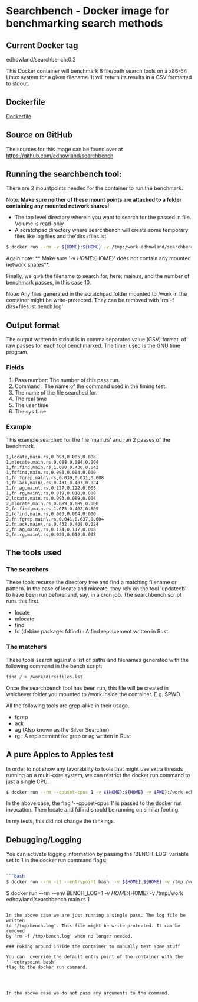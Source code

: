 # Searchbench - Docker image for benchmarking search methods

## Current Docker tag

edhowland/searchbench:0.2

This Docker container will benchmark 8 file/path search tools on a x86-64 Linux
system for a given filename. It will return its results in a CSV formatted to stdout.

## Dockerfile

[Dockerfile](https://github.com/edhowland/searchbench/blob/master/Dockerfile "Dockerfile used to build this image")


## Source on GitHub

The sources for this image can be found over at <https://github.com/edhowland/searchbench>

## Running the searchbench tool:

There are 2 mountpoints needed for the container to run the benchmark.

Note: **Make sure neither of these mount points are attached to a folder
containing any mounted network shares!**

- The top level directory wherein you want to search for the passed in file. Volume is read-only
- A scratchpad directory where searchbench will create some temporary files like log files and the'dirs+files.lst'

```bash
$ docker run --rm -v ${HOME}:${HOME} -v /tmp:/work edhowland/searchbench main.rs 10
```

Again note: ** Make sure '-v ${HOME}:${HOME}' does not contain any mounted network shares**.

Finally, we give the filename to search for, here: main.rs,  and the number of benchmark
passes, in this case 10.

Note: Any files generated in the scratchpad folder mounted to /work in the container
might be write-protected. They can be removed with 'rm -f dirs+files.lst bench.log'


## Output format

The output written to  stdout is in comma separated value (CSV) format.
of raw passes for each tool benchmarked. The timer used is the GNU time program.

### Fields

1. Pass number: The number of this pass run.
2. Command : The name of the command used in the timing test.
3. The name of the file searched for.
4. The real time
5. The user time
6. The sys time

### Example

This example searched for the file 'main.rs' and ran 2 passes of the benchmark.

```
1,locate,main.rs,0.093,0.085,0.008
1,mlocate,main.rs,0.088,0.084,0.004
1,fn.find,main.rs,1.080,0.430,0.642
1,fdfind,main.rs,0.003,0.004,0.000
1,fn.fgrep,main\.rs,0.039,0.031,0.008
1,fn.ack,main\.rs,0.431,0.407,0.024
1,fn.ag,main\.rs,0.127,0.122,0.005
1,fn.rg,main\.rs,0.019,0.018,0.000
2,locate,main.rs,0.093,0.089,0.004
2,mlocate,main.rs,0.089,0.089,0.000
2,fn.find,main.rs,1.075,0.462,0.609
2,fdfind,main.rs,0.003,0.004,0.000
2,fn.fgrep,main\.rs,0.041,0.037,0.004
2,fn.ack,main\.rs,0.432,0.408,0.024
2,fn.ag,main\.rs,0.124,0.117,0.008
2,fn.rg,main\.rs,0.020,0.012,0.008
```


## The tools used

### The searchers

These tools recurse the directory tree and find a matching filename or pattern.
In the case of locate and mlocate, they rely on the tool 'updatedb' to have been
run beforehand, say, in a cron job. The searchbench script runs this first.

- locate
- mlocate
- find
- fd (debian package: fdfind) : A find replacement written in Rust

### The matchers

These tools search against a list of paths and filenames generated with the
following command in the bench script:

```
find / > /work/dirs+files.lst
```

Once the searchbench tool has been run, this file will be created in  whichever
folder you mounted to /work  inside the container. E.g. $PWD.

All the following tools are grep-alike in their usage.

- fgrep
- ack
- ag (Also known as the Silver Searcher)
- rg : A replacement for grep or ag written in Rust

## A pure Apples to Apples test

In order to not show any favorability to tools that might use extra threads
running on a multi-core system, we can restrict the docker run command to just
a single CPU.

```bash
$ docker run --rm --cpuset-cpus 1 -v ${HOME}:${HOME} -v $PWD}:/work edhowland/searchbench main.rs 10
```

In the above case, the flag '--cpuset-cpus 1' is passed to the docker run invocation.
Then locate and fdfind should be running on similar footing.

In my tests, this did not change the rankings.






## Debugging/Logging

You can activate logging information by passing the 'BENCH_LOG' variable set to 1
in the docker run command flags:

```bash

```bash
$ docker run --rm -it --entrypoint bash  -v ${HOME}:${HOME} -v /tmp:/work edhowland/searchbench
```
$ docker run --rm --env BENCH_LOG=1 -v ${HOME}:${HOME} -v /tmp:/work edhowland/searchbench main.rs 1
```

In the above case we are just running a single pass. The log file be written
to '/tmp/bench.log'. This file might be write-protected. It can be removed
by 'rm -f /tmp/bench.log' when no longer needed.

### Poking around inside the container to manually test some stuff

You can  override the default entry point of the container with the  '--entrypoint bash'
flag to the docker run command.




In the above case we do not pass any arguments to the command.
